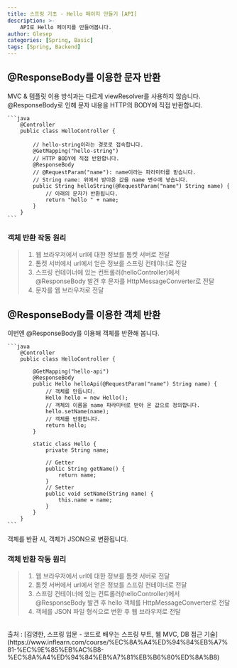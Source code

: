 ```yaml
---
title: 스프링 기초 - Hello 페이지 만들기 [API]
description: >-
    API로 Hello 페이지를 만들어봅니다.
author: Glesep
categories: [Spring, Basic]
tags: [Spring, Backend]
---
```


## @ResponseBody를 이용한 문자 반환
MVC & 템플릿 이용 방식과는 다르게 viewResolver를 사용하지 않습니다.  
@ResponseBody로 인해 문자 내용을 HTTP의 BODY에 직접 반환합니다.

    ```java
        @Controller
        public class HelloController {
            
            // hello-string이라는 경로로 접속합니다.
            @GetMapping("hello-string")
            // HTTP BODY에 직접 반환합니다.
            @ResponseBody
            // @RequestParam("name"): name이라는 파라미터를 받습니다.
            // String name: 위에서 받아온 값을 name 변수에 넣습니다.
            public String helloString(@RequestParam("name") String name) {
                // 아래의 문자가 반환됩니다.
                return "hello " + name;
            }
        }
    ```
### 객체 반환 작동 원리
>1. 웹 브라우저에서 url에 대한 정보를 톰켓 서버로 전달
>2. 톰켓 서버에서 url에서 얻은 정보를 스프링 컨테이너로 전달
>3. 스프링 컨테이너에 있는 컨트롤러(helloController)에서 @ResponseBody 발견 후 문자를 HttpMessageConverter로 전달
>4. 문자를 웹 브라우저로 전달 

## @ResponseBody를 이용한 객체 반환
이번엔 @ResponseBody를 이용해 객체를 반환해 봅니다.

    ```java
        @Controller
        public class HelloController {

            @GetMapping("hello-api")
            @ResponseBody
            public Hello helloApi(@RequestParam("name") String name) {
                // 객체를 만듭니다.
                Hello hello = new Hello();
                // 객체의 이름을 name 파라미터로 받아 온 값으로 정의합니다.
                hello.setName(name);
                // 객체를 반환합니다.
                return hello;
            }

            static class Hello {
                private String name;

                // Getter
                public String getName() {
                    return name;
                }
                // Setter
                public void setName(String name) {
                    this.name = name;
                }
            }
        }
    ```
객체를 반환 시, 객체가 JSON으로 변환됩니다.

### 객체 반환 작동 원리
>1. 웹 브라우저에서 url에 대한 정보를 톰켓 서버로 전달
>2. 톰켓 서버에서 url에서 얻은 정보를 스프링 컨테이너로 전달
>3. 스프링 컨테이너에 있는 컨트롤러(helloController)에서 @ResponseBody 발견 후 hello 객체를 HttpMessageConverter로 전달
>4. 객체를 JSON 파일 형식으로 변환 후 웹 브라우저로 전달 

<br>
출처 : [김영한, 스프링 입문 - 코드로 배우는 스프링 부트, 웹 MVC, DB 접근 기술](https://www.inflearn.com/course/%EC%8A%A4%ED%94%84%EB%A7%81-%EC%9E%85%EB%AC%B8-%EC%8A%A4%ED%94%84%EB%A7%81%EB%B6%80%ED%8A%B8)